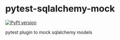 # pytest-sqlalchemy-mock
[![PyPI version](https://badge.fury.io/py/pytest-sqlalchemy-mock.svg)](https://badge.fury.io/py/pytest-sqlalchemy-mock)

pytest plugin to mock sqlalchemy models
